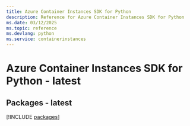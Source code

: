 ```yaml
---
title: Azure Container Instances SDK for Python
description: Reference for Azure Container Instances SDK for Python
ms.date: 03/12/2025
ms.topic: reference
ms.devlang: python
ms.service: containerinstances
---
```

# Azure Container Instances SDK for Python - latest
## Packages - latest
[!INCLUDE [packages](container-instances-index.md)]